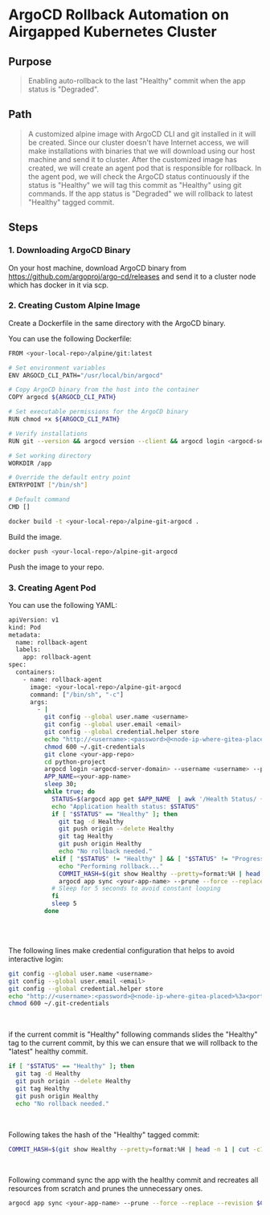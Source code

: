 # ArgoCD Rollback Automation on Airgapped Kubernetes Cluster

## Purpose
>Enabling auto-rollback to the last "Healthy" commit when the app status is "Degraded".

## Path
>A customized alpine image with ArgoCD CLI and git installed in it will be created. Since our cluster doesn't have Internet access, we will make installations with binaries that we will download using our host machine and send it to cluster. After the customized image has created, we will create an agent pod that is responsible for rollback. In the agent pod, we will check the ArgoCD status continuously if the status is "Healthy" we will tag this commit as "Healthy" using git commands. If the app status is "Degraded" we will rollback to latest "Healthy" tagged commit.


## Steps

### 1. Downloading ArgoCD Binary
On your host machine, download ArgoCD binary from https://github.com/argoproj/argo-cd/releases and send it to a cluster node which has docker in it via scp.

### 2. Creating Custom Alpine Image
Create a Dockerfile in the same directory with the ArgoCD binary.

You can use the following Dockerfile:
```bash
FROM <your-local-repo>/alpine/git:latest

# Set environment variables
ENV ARGOCD_CLI_PATH="/usr/local/bin/argocd"

# Copy ArgoCD binary from the host into the container
COPY argocd ${ARGOCD_CLI_PATH}

# Set executable permissions for the ArgoCD binary
RUN chmod +x ${ARGOCD_CLI_PATH}

# Verify installations
RUN git --version && argocd version --client && argocd login <argocd-server-domain> --username admin --password <password>

# Set working directory
WORKDIR /app

# Override the default entry point
ENTRYPOINT ["/bin/sh"]

# Default command
CMD []

```

```bash
docker build -t <your-local-repo>/alpine-git-argocd .
```
Build the image.
<br>
```bash
docker push <your-local-repo>/alpine-git-argocd 
```
Push the image to your repo.
<br>

### 3. Creating Agent Pod

You can use the following YAML:

```bash
apiVersion: v1
kind: Pod
metadata:
  name: rollback-agent
  labels:
    app: rollback-agent
spec:
  containers:
    - name: rollback-agent
      image: <your-local-repo>/alpine-git-argocd
      command: ["/bin/sh", "-c"]
      args:
        - |
          git config --global user.name <username>
          git config --global user.email <email>
          git config --global credential.helper store
          echo "http://<username>:<password>@<node-ip-where-gitea-placed>%3a<port>" > ~/.git-credentials
          chmod 600 ~/.git-credentials
          git clone <your-app-repo>
          cd python-project
          argocd login <argocd-server-domain> --username <username> --password <password> --insecure;
          APP_NAME=<your-app-name>
          sleep 30;
          while true; do
            STATUS=$(argocd app get $APP_NAME  | awk '/Health Status/ {print $3}')
            echo "Application health status: $STATUS"
            if [ "$STATUS" == "Healthy" ]; then
              git tag -d Healthy
              git push origin --delete Healthy
              git tag Healthy 
              git push origin Healthy
              echo "No rollback needed."
            elif [ "$STATUS" != "Healthy" ] && [ "$STATUS" != "Progressing" ] && [ "$STATUS" != "Missing" ]; then
              echo "Performing rollback..."
              COMMIT_HASH=$(git show Healthy --pretty=format:%H | head -n 1 | cut -c1-7)
              argocd app sync <your-app-name> --prune --force --replace --revision $COMMIT_HASH
            # Sleep for 5 seconds to avoid constant looping
            fi
            sleep 5
          done          
```
<br>
<br>

The following lines make credential configuration that helps to avoid interactive login:

```bash
git config --global user.name <username>
git config --global user.email <email>
git config --global credential.helper store
echo "http://<username>:<password>@<node-ip-where-gitea-placed>%3a<port>" > ~/.git-credentials
chmod 600 ~/.git-credentials
```
<br>

if the current commit is "Healthy" following commands slides the "Healthy" tag to the current commit, by this we can ensure that we will rollback to the "latest" healthy commit.
 ```bash
 if [ "$STATUS" == "Healthy" ]; then
   git tag -d Healthy
   git push origin --delete Healthy
   git tag Healthy 
   git push origin Healthy
   echo "No rollback needed."
 ```
 <br>

 Following takes the hash of the "Healthy" tagged commit:
 ```bash
 COMMIT_HASH=$(git show Healthy --pretty=format:%H | head -n 1 | cut -c1-7)
 ```
 <br>

 Following command sync the app with the healthy commit and recreates all resources from scratch and prunes the unnecessary ones.
 ```bash
 argocd app sync <your-app-name> --prune --force --replace --revision $COMMIT_HASH
 ```
